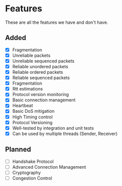 # Features
These are all the features we have and don't have. 
## Added

* [x] Fragmentation
* [x] Unreliable packets
* [x] Unreliable sequenced packets
* [x] Reliable unordered packets
* [x] Reliable ordered packets
* [x] Reliable sequenced packets
* [x] Fragmentation
* [x] Rtt estimations
* [x] Protocol version monitoring
* [x] Basic connection management
* [x] Heartbeat
* [x] Basic DoS mitigation
* [x] High Timing control
* [x] Protocol Versioning
* [x] Well-tested by integration and unit tests
* [x] Can be used by multiple threads (Sender, Receiver)

## Planned

* [ ] Handshake Protocol
* [ ] Advanced Connection Management
* [ ] Cryptography
* [ ] Congestion Control
